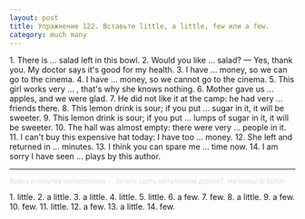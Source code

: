 ```yaml
---
layout: post
title: Упражнение 122. Вставьте little, a little, few или a few.
category: much many
---
```

<section class="question">
1. There is ... salad left in this bowl. 2. Would you like ... salad? — Yes, thank you. My doctor says it's good for my health. 3. I have ... money, so we can go to the cinema. 4. I have ... money, so we cannot go to the cinema. 5. This girl works very ... , that's why she knows nothing. 6. Mother gave us ... apples, and we were glad. 7. He did not like it at the camp: he had very ... friends there. 8. This lemon drink is sour; if you put ... sugar in it, it will be sweeter. 9. This lemon drink is sour; if you put ... lumps of sugar in it, it will be sweeter. 10. The hall was almost empty: there were very ... people in it. 11. I can't buy this expensive hat today: I have too ... money. 12. She left and returned in ... minutes. 13. I think you can spare me ... time now. 14. I am sorry I have seen ... plays by this author. 
 
 
<td valign="top">
<hr>
<p style="font-size:80%; color:#dedede"> <!--6020d6ff-->Вывоз и покупка металлолома - . Хотите сдать металлолом дорого?;   магазины dr.koffer<!--6020d6ff--></p>
 
 </td>
</section>

<section class="answer">
1. little. 2. a little. 3. a little. 4. little. 5. little. 6. a few. 7. few. 8. a little. 9. a few. 10. few. 11. little. 12. a few. 13. a little. 14. few.
</section>